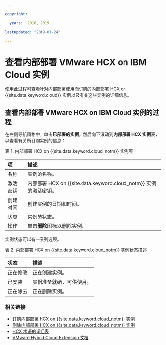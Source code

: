 ```yaml
---

copyright:

  years:  2016, 2019

lastupdated: "2019-01-24"

---
```


# 查看内部部署 VMware HCX on IBM Cloud 实例

使用此过程可查看针对内部部署使用而订购的内部部署 HCX on {{site.data.keyword.cloud}} 实例以及有关这些实例的详细信息。

## 查看内部部署 VMware HCX on IBM Cloud 实例的过程

在左侧导航窗格中，单击**已部署的实例**，然后向下滚动到**内部部署 HCX 实例**表，以查看有关所订购实例的信息：

表 1. 内部部署 HCX on {{site.data.keyword.cloud_notm}} 实例项

|项|描述|  
|:------------- |:------------- |
|名称|实例的名称。|
|激活密钥|内部部署 HCX on {{site.data.keyword.cloud_notm}} 实例的激活密钥。|  
|创建时间|创建实例的日期和时间。|
|状态|实例的状态。|  
|操作|单击**删除**图标以删除实例。|

实例状态可以有一系列选项。

表 2. 内部部署 HCX on {{site.data.keyword.cloud_notm}} 实例状态描述

|状态|描述|
|:------------- |:------------- |
|正在修改|正在创建实例。|
|已安装|实例准备就绪，可供使用。|
|正在除去|正在删除实例。|

### 相关链接

* [订购内部部署 HCX on {{site.data.keyword.cloud_notm}} 实例](/docs/services/vmwaresolutions/services/standalone_orderingserviceinstances.html)
* [删除内部部署 HCX on {{site.data.keyword.cloud_notm}} 实例](/docs/services/vmwaresolutions/services/standalone_deletingserviceinstances.html)
* [HCX 术语的词汇表](/docs/services/vmwaresolutions/services/hcx_glossary.html)
* [VMware Hybrid Cloud Extension 文档](https://cloud.vmware.com/vmware-hcx/resources)
